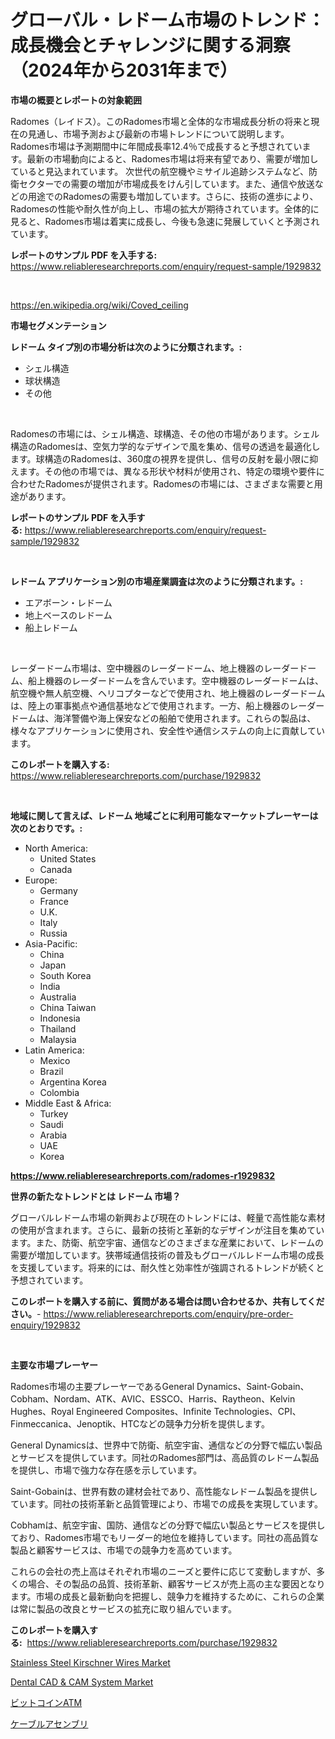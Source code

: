 <p><h1>グローバル・レドーム市場のトレンド：成長機会とチャレンジに関する洞察（2024年から2031年まで）</h1></p><p><strong>市場の概要とレポートの対象範囲</strong></p>
<p><p>Radomes（レイドス）。このRadomes市場と全体的な市場成長分析の将来と現在の見通し、市場予測および最新の市場トレンドについて説明します。 Radomes市場は予測期間中に年間成長率12.4％で成長すると予想されています。最新の市場動向によると、Radomes市場は将来有望であり、需要が増加していると見込まれています。 次世代の航空機やミサイル追跡システムなど、防衛セクターでの需要の増加が市場成長をけん引しています。また、通信や放送などの用途でのRadomesの需要も増加しています。さらに、技術の進歩により、Radomesの性能や耐久性が向上し、市場の拡大が期待されています。全体的に見ると、Radomes市場は着実に成長し、今後も急速に発展していくと予測されています。</p></p>
<p><strong>レポートのサンプル PDF を入手する:</strong> <a href="https://www.reliableresearchreports.com/enquiry/request-sample/1929832">https://www.reliableresearchreports.com/enquiry/request-sample/1929832</a></p>
<p>&nbsp;</p>
<p><a href="https://en.wikipedia.org/wiki/Coved_ceiling">https://en.wikipedia.org/wiki/Coved_ceiling</a></p>
<p><strong>市場セグメンテーション</strong></p>
<p><strong>レドーム タイプ別の市場分析は次のように分類されます。:</strong></p>
<p><ul><li>シェル構造</li><li>球状構造</li><li>その他</li></ul></p>
<p>&nbsp;</p>
<p><p>Radomesの市場には、シェル構造、球構造、その他の市場があります。シェル構造のRadomesは、空気力学的なデザインで風を集め、信号の透過を最適化します。球構造のRadomesは、360度の視界を提供し、信号の反射を最小限に抑えます。その他の市場では、異なる形状や材料が使用され、特定の環境や要件に合わせたRadomesが提供されます。Radomesの市場には、さまざまな需要と用途があります。</p></p>
<p><strong>レポートのサンプル PDF を入手する:</strong>&nbsp;<a href="https://www.reliableresearchreports.com/enquiry/request-sample/1929832">https://www.reliableresearchreports.com/enquiry/request-sample/1929832</a></p>
<p>&nbsp;</p>
<p><strong> レドーム アプリケーション別の市場産業調査は次のように分類されます。:</strong></p>
<p><ul><li>エアボーン・レドーム</li><li>地上ベースのレドーム</li><li>船上レドーム</li></ul></p>
<p>&nbsp;</p>
<p><p>レーダードーム市場は、空中機器のレーダードーム、地上機器のレーダードーム、船上機器のレーダードームを含んでいます。空中機器のレーダードームは、航空機や無人航空機、ヘリコプターなどで使用され、地上機器のレーダードームは、陸上の軍事拠点や通信基地などで使用されます。一方、船上機器のレーダードームは、海洋警備や海上保安などの船舶で使用されます。これらの製品は、様々なアプリケーションに使用され、安全性や通信システムの向上に貢献しています。</p></p>
<p><strong>このレポートを購入する:</strong>&nbsp; <a href="https://www.reliableresearchreports.com/purchase/1929832">https://www.reliableresearchreports.com/purchase/1929832</a></p>
<p>&nbsp;</p>
<p><strong>地域に関して言えば、レドーム 地域ごとに利用可能なマーケットプレーヤーは次のとおりです。:</strong></p>
<p><ul>
    <li>
        North America:
        <ul>
            <li>United States</li>
            <li>Canada</li>
        </ul>
    </li>
    <li>
        Europe:
        <ul>
            <li>Germany</li>
            <li>France</li>
            <li>U.K.</li>
            <li>Italy</li>
            <li>Russia</li>
        </ul>
    </li>
    <li>
        Asia-Pacific:
        <ul>
            <li>China</li>
            <li>Japan</li>
            <li>South Korea</li>
            <li>India</li>
            <li>Australia</li>
            <li>China Taiwan</li>
            <li>Indonesia</li>
            <li>Thailand</li>
            <li>Malaysia</li>
        </ul>
    </li>
    <li>
        Latin America:
        <ul>
            <li>Mexico</li>
            <li>Brazil</li>
            <li>Argentina Korea</li>
            <li>Colombia</li>
        </ul>
    </li>
    <li>
        Middle East & Africa:
        <ul>
            <li>Turkey</li>
            <li>Saudi</li>
            <li>Arabia</li>
            <li>UAE</li>
            <li>Korea</li>
        </ul>
    </li>
    </ul></p>
<p><strong><a href="https://www.reliableresearchreports.com/radomes-r1929832">https://www.reliableresearchreports.com/radomes-r1929832</a></strong>&nbsp;</p>
<p><strong>世界の新たなトレンドとは レドーム 市場？</strong></p>
<p><p>グローバルレドーム市場の新興および現在のトレンドには、軽量で高性能な素材の使用が含まれます。さらに、最新の技術と革新的なデザインが注目を集めています。また、防衛、航空宇宙、通信などのさまざまな産業において、レドームの需要が増加しています。狭帯域通信技術の普及もグローバルレドーム市場の成長を支援しています。将来的には、耐久性と効率性が強調されるトレンドが続くと予想されています。</p></p>
<p><strong>このレポートを購入する前に、質問がある場合は問い合わせるか、共有してください。</strong>- <a href="https://www.reliableresearchreports.com/enquiry/pre-order-enquiry/1929832">https://www.reliableresearchreports.com/enquiry/pre-order-enquiry/1929832</a></p>
<p>&nbsp;</p>
<p><strong>主要な市場プレーヤー</strong></p>
<p><p>Radomes市場の主要プレーヤーであるGeneral Dynamics、Saint-Gobain、Cobham、Nordam、ATK、AVIC、ESSCO、Harris、Raytheon、Kelvin Hughes、Royal Engineered Composites、Infinite Technologies、CPI、Finmeccanica、Jenoptik、HTCなどの競争力分析を提供します。</p><p>General Dynamicsは、世界中で防衛、航空宇宙、通信などの分野で幅広い製品とサービスを提供しています。同社のRadomes部門は、高品質のレドーム製品を提供し、市場で強力な存在感を示しています。</p><p>Saint-Gobainは、世界有数の建材会社であり、高性能なレドーム製品を提供しています。同社の技術革新と品質管理により、市場での成長を実現しています。</p><p>Cobhamは、航空宇宙、国防、通信などの分野で幅広い製品とサービスを提供しており、Radomes市場でもリーダー的地位を維持しています。同社の高品質な製品と顧客サービスは、市場での競争力を高めています。</p><p>これらの会社の売上高はそれぞれ市場のニーズと要件に応じて変動しますが、多くの場合、その製品の品質、技術革新、顧客サービスが売上高の主な要因となります。市場の成長と最新動向を把握し、競争力を維持するために、これらの企業は常に製品の改良とサービスの拡充に取り組んでいます。</p></p>
<p><strong>このレポートを購入する:</strong>&nbsp;&nbsp;<a href="https://www.reliableresearchreports.com/purchase/1929832">https://www.reliableresearchreports.com/purchase/1929832</a></p>
<p><p><a href="https://github.com/sajonf007/Market-Research-Report-List-1/blob/main/stainless-steel-kirschner-wires-market.md">Stainless Steel Kirschner Wires Market</a></p><p><a href="https://github.com/ernidarwin455/Market-Research-Report-List-1/blob/main/dental-cad-cam-system-market.md">Dental CAD & CAM System Market</a></p><p><a href="https://github.com/RandallRunte2023/Market-Research-Report-List-1/blob/main/3054371175381.md">ビットコインATM</a></p><p><a href="https://github.com/DanykaKilback/Market-Research-Report-List-1/blob/main/3618452175382.md">ケーブルアセンブリ</a></p></p>